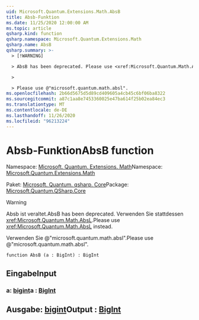 ```yaml
---
uid: Microsoft.Quantum.Extensions.Math.AbsB
title: Absb-Funktion
ms.date: 11/25/2020 12:00:00 AM
ms.topic: article
qsharp.kind: function
qsharp.namespace: Microsoft.Quantum.Extensions.Math
qsharp.name: AbsB
qsharp.summary: >-
  > [!WARNING]

  > AbsB has been deprecated. Please use <xref:Microsoft.Quantum.Math.AbsL> instead.

  >

  > Please use @"microsoft.quantum.math.absl".
ms.openlocfilehash: 2b66d5675d5d89cd409605a4cb45c6bf06ba8322
ms.sourcegitcommit: a87c1aa8e7453360025e47ba614f25b02ea84ec3
ms.translationtype: MT
ms.contentlocale: de-DE
ms.lasthandoff: 11/26/2020
ms.locfileid: "96213224"
---
```

# <a name="absb-function"></a><span data-ttu-id="47f65-102">Absb-Funktion</span><span class="sxs-lookup"><span data-stu-id="47f65-102">AbsB function</span></span>

<span data-ttu-id="47f65-103">Namespace: [Microsoft. Quantum. Extensions. Math](xref:Microsoft.Quantum.Extensions.Math)</span><span class="sxs-lookup"><span data-stu-id="47f65-103">Namespace: [Microsoft.Quantum.Extensions.Math](xref:Microsoft.Quantum.Extensions.Math)</span></span>

<span data-ttu-id="47f65-104">Paket: [Microsoft. Quantum. qsharp. Core](https://nuget.org/packages/Microsoft.Quantum.QSharp.Core)</span><span class="sxs-lookup"><span data-stu-id="47f65-104">Package: [Microsoft.Quantum.QSharp.Core](https://nuget.org/packages/Microsoft.Quantum.QSharp.Core)</span></span>


> [!WARNING]
> <span data-ttu-id="47f65-105">Absb ist veraltet.</span><span class="sxs-lookup"><span data-stu-id="47f65-105">AbsB has been deprecated.</span></span> <span data-ttu-id="47f65-106">Verwenden Sie stattdessen <xref:Microsoft.Quantum.Math.AbsL>.</span><span class="sxs-lookup"><span data-stu-id="47f65-106">Please use <xref:Microsoft.Quantum.Math.AbsL> instead.</span></span>
>
> <span data-ttu-id="47f65-107">Verwenden Sie @"microsoft.quantum.math.absl".</span><span class="sxs-lookup"><span data-stu-id="47f65-107">Please use @"microsoft.quantum.math.absl".</span></span>



```qsharp
function AbsB (a : BigInt) : BigInt
```


## <a name="input"></a><span data-ttu-id="47f65-108">Eingabe</span><span class="sxs-lookup"><span data-stu-id="47f65-108">Input</span></span>

### <a name="a--bigint"></a><span data-ttu-id="47f65-109">a: [bigint](xref:microsoft.quantum.lang-ref.bigint)</span><span class="sxs-lookup"><span data-stu-id="47f65-109">a : [BigInt](xref:microsoft.quantum.lang-ref.bigint)</span></span>





## <a name="output--bigint"></a><span data-ttu-id="47f65-110">Ausgabe: [bigint](xref:microsoft.quantum.lang-ref.bigint)</span><span class="sxs-lookup"><span data-stu-id="47f65-110">Output : [BigInt](xref:microsoft.quantum.lang-ref.bigint)</span></span>

